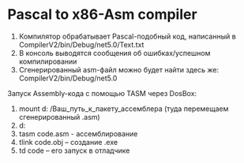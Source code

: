 # Pascal to x86-Asm compiler

1. Компилятор обрабатывает Pascal-подобный код, написанный в CompilerV2/bin/Debug/net5.0/Text.txt
2. В консоль выводятся сообщения об ошибках/успешном компилировании
3. Сгенерированный asm-файл можно будет найти здесь же: CompilerV2/bin/Debug/net5.0

Запуск Assembly-кода с помощью TASM через DosBox:
  1. mount d: /Ваш_путь_к_пакету_ассемблера (туда перемещаем сгенерированный .asm)
  2. d: 
  3. tasm code.asm - ассемблирование
  4. tlink code.obj – создание .exe
  5. td code – его запуск в отладчике
